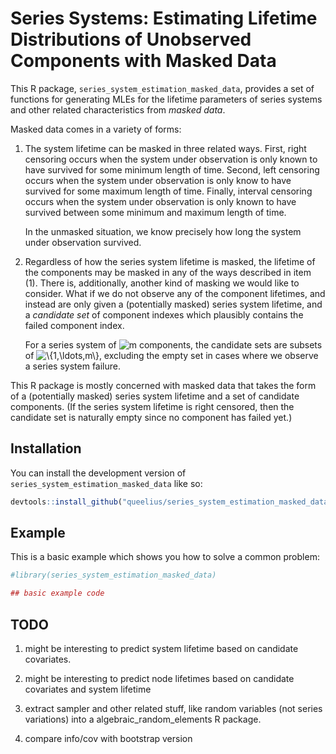 
<!-- README.md is generated from README.Rmd. Please edit that file -->

# Series Systems: Estimating Lifetime Distributions of Unobserved Components with Masked Data

This R package, `series_system_estimation_masked_data`, provides a set
of functions for generating MLEs for the lifetime parameters of series
systems and other related characteristics from *masked data*.

Masked data comes in a variety of forms:

1.  The system lifetime can be masked in three related ways. First,
    right censoring occurs when the system under observation is only
    known to have survived for some minimum length of time. Second, left
    censoring occurs when the system under observation is only know to
    have survived for some maximum length of time. Finally, interval
    censoring occurs when the system under observation is only known to
    have survived between some minimum and maximum length of time.

    In the unmasked situation, we know precisely how long the system
    under observation survived.

2.  Regardless of how the series system lifetime is masked, the lifetime
    of the components may be masked in any of the ways described in item
    (1). There is, additionally, another kind of masking we would like
    to consider. What if we do not observe any of the component
    lifetimes, and instead are only given a (potentially masked) series
    system lifetime, and a *candidate set* of component indexes which
    plausibly contains the failed component index.

    For a series system of
    ![m](https://latex.codecogs.com/png.image?%5Cdpi%7B110%7D&space;%5Cbg_white&space;m "m")
    components, the candidate sets are subsets of
    ![\\{1,\ldots,m\\}](https://latex.codecogs.com/png.image?%5Cdpi%7B110%7D&space;%5Cbg_white&space;%5C%7B1%2C%5Cldots%2Cm%5C%7D "\{1,\ldots,m\}"),
    excluding the empty set in cases where we observe a series system
    failure.

This R package is mostly concerned with masked data that takes the form
of a (potentially masked) series system lifetime and a set of candidate
components. (If the series system lifetime is right censored, then the
candidate set is naturally empty since no component has failed yet.)

<!-- badges: start -->
<!-- badges: end -->

## Installation

You can install the development version of
`series_system_estimation_masked_data` like so:

``` r
devtools::install_github("queelius/series_system_estimation_masked_data")
```

## Example

This is a basic example which shows you how to solve a common problem:

``` r
#library(series_system_estimation_masked_data)

## basic example code
```

## TODO

1.  might be interesting to predict system lifetime based on candidate
    covariates.

2.  might be interesting to predict node lifetimes based on candidate
    covariates and system lifetime

3.  extract sampler and other related stuff, like random variables (not
    series variations) into a algebraic_random_elements R package.

4.  compare info/cov with bootstrap version
